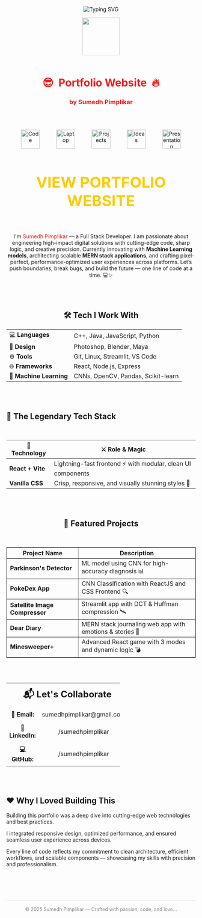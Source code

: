 

<!-- TITLE with Animated Typing Effect -->
<p align="center">
  <img src="https://readme-typing-svg.demolab.com?font=Fira+Code&pause=1000&color=F61C1C&center=true&vCenter=true&width=435&lines=Code.+Create.+Conquer.;Hey,+I'm+Sumedh+Pimplikar!;Full-Stack+Developer+%7C+AI+Explorer+%7C+Designer" alt="Typing SVG" />
</p>

<p align="center">
  <img src="https://img.icons8.com/color/96/000000/code.png" width="100" />
<br>
<br>

<h1 align="center" style="color:#F61C1C;">😎&nbsp;&nbsp;Portfolio Website&nbsp;&nbsp;🔥</h1>
<h3 align="center" style="color:#F61C1C;">by Sumedh Pimplikar</h3>
</p>

<br>
<br>

<p align="center">
  <img src="https://img.icons8.com/color/60/source-code.png" alt="Code" width="50" hspace="20"/>
  <img src="https://img.icons8.com/color/60/computer.png" alt="Laptop" width="50" hspace="20"/>
  <img src="https://img.icons8.com/color/60/task.png" alt="Projects" width="50" hspace="20"/>
  <img src="https://img.icons8.com/color/60/light-on.png" alt="Ideas" width="50" hspace="20"/>
  <img src="https://img.icons8.com/color/60/presentation.png" alt="Presentation" width="50" hspace="20"/>
</p>







<br>
<br>


<p align="center">
  <a href="https://portfolio-website-c16e.vercel.app/" target="_blank" rel="noopener noreferrer" 
     style="text-decoration:none; font-weight:bold; font-size:2.5rem; color:#ffcb05;">
     <strong>VIEW PORTFOLIO WEBSITE</strong> 
  </a>
</p>
 <br>


 <br>



<section align="center">

  
   
  

  <p>
     I'm <span style="color: #F61C1C;">Sumedh Pimplikar</span> — a Full Stack Developer. I am passionate about engineering high-impact digital solutions with cutting-edge code, sharp logic, and creative precision. Currently innovating with <strong>Machine Learning models</strong>, architecting scalable <strong>MERN stack applications</strong>, and crafting pixel-perfect, performance-optimized user experiences across platforms.  Let’s push boundaries, break bugs, and build the future — one line of code at a time. 💻✨
  </p>

</section>


<br>
<br>

<h2 align="center">🛠️ Tech I Work With</h2>

<table align="center">
  <tr>
    <td>💻 <b>Languages</b></td>
    <td>C++, Java, JavaScript, Python</td>
  </tr>
  <tr>
    <td>🎨 <b>Design</b></td>
    <td>Photoshop, Blender, Maya</td>
  </tr>
  <tr>
    <td>⚙️ <b>Tools</b></td>
    <td>Git, Linux, Streamlit, VS Code</td>
  </tr>
  <tr>
    <td>🌐 <b>Frameworks</b></td>
    <td>React, Node.js, Express</td>
  </tr>
  <tr>
    <td>🤖 <b>Machine Learning</b></td>
    <td>CNNs, OpenCV, Pandas, Scikit-learn</td>
  </tr>
</table>


<br>
<br>

<h2>🚀 The Legendary Tech Stack</h2>
<br>
<table aria-label="Technology stack table" align="center">
  <thead>
    <tr>
      <th>🔧 Technology</th>
      <th>⚔️ Role &amp; Magic</th>
    </tr>
  </thead>
  <tbody>
    <tr><td><strong>React + Vite</strong></td><td>Lightning-fast frontend ⚡ with modular, clean UI components</td></tr>
    <tr><td><strong>Vanilla CSS</strong></td><td>Crisp, responsive, and visually stunning styles 🎨</td></tr>
  </tbody>
</table>

<br>
<br>

<h2 align="center">🚀 Featured Projects</h2>

<br>

<table align="center" border="1" cellpadding="10" cellspacing="0">
  <tr>
    <th>Project Name</th>
    <th>Description</th>
  </tr>
  <tr>
    <td><b>Parkinson's Detector</b></td>
    <td>ML model using CNN for high-accuracy diagnosis 📊</td>
  </tr>
  <tr>
    <td><b>PokeDex App</b></td>
    <td>CNN Classification with ReactJS and CSS Frontend 🔍</td>
  </tr>
  <tr>
    <td><b>Satellite Image Compressor</b></td>
    <td>Streamlit app with DCT & Huffman compression 🛰️</td>
  </tr>
  <tr>
    <td><b>Dear Diary</b></td>
    <td>MERN stack journaling web app with emotions & stories 💌</td>
  </tr>
  <tr>
    <td><b>Minesweeper+</b></td>
    <td>Advanced React game with 3 modes and dynamic logic 💣</td>
  </tr>
</table>

<br>
<br>

<table align="center" style="border-collapse: collapse; width: 60%; text-align: center; vertical-align: middle;">
  <tr>
    <th colspan="2" style="padding: 12px; font-size: 1.5em; text-align: center;">📬 Let's Collaborate</th>
  </tr>
 
  <tr>
    <td style="padding: 8px; font-weight: bold; vertical-align: middle;">📧 Email:</td>
    <td style="padding: 8px; vertical-align: middle;">
      <div style="text-align: center;">
        <a href="mailto:sumedhpimplikar@gmail.com" style="text-decoration: none;">sumedhpimplikar@gmail.com</a>
      </div>
    </td>
  </tr>
  <tr>
    <td style="padding: 8px; font-weight: bold; vertical-align: middle;">💼 LinkedIn:</td>
    <td style="padding: 8px; vertical-align: middle;">
      <div style="text-align: center;">
        <a href="https://www.linkedin.com/in/sumedhpimplikar" target="_blank" style="text-decoration: none;">/sumedhpimplikar</a>
      </div>
    </td>
  </tr>
  <tr>
    <td style="padding: 8px; font-weight: bold; vertical-align: middle;">💻 GitHub:</td>
    <td style="padding: 8px; vertical-align: middle;">
      <div style="text-align: center;">
        <a href="https://github.com/sumedhpimplikar" target="_blank" style="text-decoration: none;">/sumedhpimplikar</a>
      </div>
    </td>
  </tr>
</table>





 <br>
 <br>

<h2>❤️ Why I Loved Building This</h2>
<p>
  Building this portfolio was a deep dive into cutting-edge web technologies and best practices.
</p>
<p>
  I integrated responsive design, optimized performance, and ensured seamless user experience across devices.
</p>
<p>
  Every line of code reflects my commitment to clean architecture, efficient workflows, and scalable components — showcasing my skills with precision and professionalism.
</p>



<br>
<br>


<footer style="text-align: center; padding: 15px; font-size: 0.9em; color: #888; border-top: 1px solid #ddd; margin-top: 40px;">
  © 2025 Sumedh Pimplikar — Crafted with passion, code, and love...
</footer>


</body>
</html>











